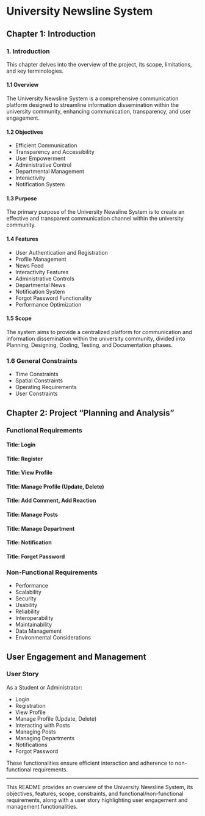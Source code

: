 # University Newsline System

## Chapter 1: Introduction

### 1. Introduction

This chapter delves into the overview of the project, its scope, limitations, and key terminologies.

#### 1.1 Overview

The University Newsline System is a comprehensive communication platform designed to streamline information dissemination within the university community, enhancing communication, transparency, and user engagement.

#### 1.2 Objectives

- Efficient Communication
- Transparency and Accessibility
- User Empowerment
- Administrative Control
- Departmental Management
- Interactivity
- Notification System

#### 1.3 Purpose

The primary purpose of the University Newsline System is to create an effective and transparent communication channel within the university community.

#### 1.4 Features

- User Authentication and Registration
- Profile Management
- News Feed
- Interactivity Features
- Administrative Controls
- Departmental News
- Notification System
- Forgot Password Functionality
- Performance Optimization

#### 1.5 Scope

The system aims to provide a centralized platform for communication and information dissemination within the university community, divided into Planning, Designing, Coding, Testing, and Documentation phases.

### 1.6 General Constraints

- Time Constraints
- Spatial Constraints
- Operating Requirements
- User Constraints

## Chapter 2: Project “Planning and Analysis”

### Functional Requirements

#### Title: Login
#### Title: Register
#### Title: View Profile
#### Title: Manage Profile (Update, Delete)
#### Title: Add Comment, Add Reaction
#### Title: Manage Posts
#### Title: Manage Department
#### Title: Notification
#### Title: Forget Password

### Non-Functional Requirements

- Performance
- Scalability
- Security
- Usability
- Reliability
- Interoperability
- Maintainability
- Data Management
- Environmental Considerations

## User Engagement and Management

### User Story

As a Student or Administrator:

- Login
- Registration
- View Profile
- Manage Profile (Update, Delete)
- Interacting with Posts
- Managing Posts
- Managing Departments
- Notifications
- Forgot Password

These functionalities ensure efficient interaction and adherence to non-functional requirements.

---
This README provides an overview of the University Newsline System, its objectives, features, scope, constraints, and functional/non-functional requirements, along with a user story highlighting user engagement and management functionalities.
